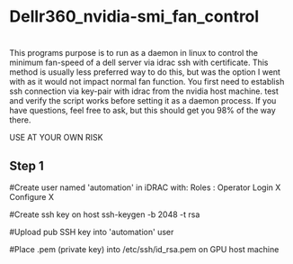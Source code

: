 # Dellr360_nvidia-smi_fan_control

# 

This programs purpose is to run as a daemon in linux to control the minimum fan-speed of a dell server via idrac ssh with certificate. This method is usually less preferred way to do this, but was the option I went with as it would not impact normal fan function.
You first need to establish ssh connection via key-pair with idrac from the nvidia host machine. test and verify the script works before setting it as a daemon process. If you have questions, feel free to ask, but this should get you 98% of the way there.

USE AT YOUR OWN RISK

## Step 1

#Create user named 'automation' in iDRAC with:
Roles : Operator
Login      X
Configure  X

#Create ssh key on host
ssh-keygen -b 2048 -t rsa

#Upload pub SSH key into 'automation' user

#Place .pem (private key) into /etc/ssh/id_rsa.pem on GPU host machine
